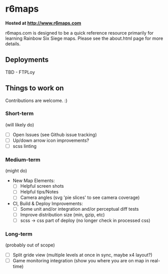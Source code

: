 # r6maps

**Hosted at http://www.r6maps.com**

r6maps.com is designed to be a quick reference resource primarily for learning Rainbow Six Siege maps.  Please see the about.html page for more details.

## Deployments
TBD - FTPLoy

## Things to work on
Contributions are welcome. :)

### Short-term
(will likely do)
- [ ] Open Issues (see Github issue tracking)
- [ ] Up/down arrow icon improvements?
- [ ] scss linting

### Medium-term
(might do)
- New Map Elements:
   - [ ] Helpful screen shots
   - [ ] Helpful tips/Notes
   - [ ] Camera angles (svg 'pie slices' to see camera coverage)
- CI, Build & Deploy Improvements:
   - [ ] Some unit and/or integration and/or perceptual diff tests
   - [ ] Improve distribution size (min, gzip, etc)
   - [ ] scss -> css part of deploy (no longer check in processed css)

### Long-term
(probably out of scope)
- [ ] Split gride view (multiple levels at once in sync, maybe x4 layout?)
- [ ] Game monitoring integration (show you where you are on map in real-time)
